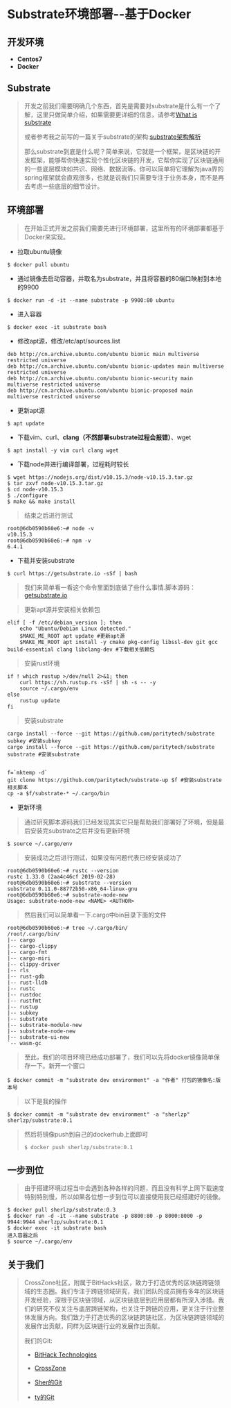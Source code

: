 # Substrate环境部署--基于Docker

## 开发环境

- **Centos7**
- **Docker**

## Substrate

> 开发之前我们需要明确几个东西，首先是需要对substrate是什么有一个了解，这里只做简单介绍，如果需要更详细的信息，请参考[What is substrate](<https://medium.com/paritytech/what-is-substrate-29af4231d7e0>)
>
> 或者参考我之前写的一篇关于substrate的架构:[substrate架构解析](<http://www.sher.vip/article/19>)
>
> 那么substrate到底是什么呢？简单来说，它就是一个框架，是区块链的开发框架，能够帮你快速实现个性化区块链的开发，它帮你实现了区块链通用的一些底层模块如共识、网络、数据流等。你可以简单将它理解为java界的spring框架就会直观很多，也就是说我们只需要专注于业务本身，而不是再去考虑一些底层的细节设计。

## 环境部署

> 在开始正式开发之前我们需要先进行环境部署，这里所有的环境部署都基于Docker来实现。

- 拉取ubuntu镜像

```shell
$ docker pull ubuntu
```

- 通过镜像去启动容器，并取名为substrate，并且将容器的80端口映射到本地的9900

```shell
$ docker run -d -it --name substrate -p 9900:80 ubuntu
```

- 进入容器

```shell
$ docker exec -it substrate bash
```

- 修改apt源，修改/etc/apt/sources.list

```shell
deb http://cn.archive.ubuntu.com/ubuntu bionic main multiverse restricted universe
deb http://cn.archive.ubuntu.com/ubuntu bionic-updates main multiverse restricted universe
deb http://cn.archive.ubuntu.com/ubuntu bionic-security main multiverse restricted universe
deb http://cn.archive.ubuntu.com/ubuntu bionic-proposed main multiverse restricted universe
```

- 更新apt源

```shell
$ apt update
```

- 下载vim、curl、**clang（不然部署substrate过程会报错）**、wget

```shell
$ apt install -y vim curl clang wget
```

- 下载node并进行编译部署，过程耗时较长

```shell
$ wget https://nodejs.org/dist/v10.15.3/node-v10.15.3.tar.gz
$ tar zxvf node-v10.15.3.tar.gz
$ cd node-v10.15.3
$ ./configure
$ make && make install
```

> 结束之后进行测试

```shell
root@6db0590b60e6:~# node -v
v10.15.3
root@6db0590b60e6:~# npm -v
6.4.1
```

- 下载并安装substrate

```shell
$ curl https://getsubstrate.io -sSf | bash
```

> 我们来简单看一看这个命令里面到底做了些什么事情.脚本源码：[getsubstrate.io](<https://github.com/paritytech/scripts/blob/master/get-substrate.sh>)

> 更新apt源并安装相关依赖包

```shell
elif [ -f /etc/debian_version ]; then
	echo "Ubuntu/Debian Linux detected."
	$MAKE_ME_ROOT apt update #更新apt源
	$MAKE_ME_ROOT apt install -y cmake pkg-config libssl-dev git gcc build-essential clang libclang-dev #下载相关依赖包
```

> 安装rust环境

```shell
if ! which rustup >/dev/null 2>&1; then
	curl https://sh.rustup.rs -sSf | sh -s -- -y
	source ~/.cargo/env
else
	rustup update
fi
```

> 安装substrate

```shell
cargo install --force --git https://github.com/paritytech/substrate subkey #安装subkey
cargo install --force --git https://github.com/paritytech/substrate substrate #安装substrate


f=`mktemp -d`
git clone https://github.com/paritytech/substrate-up $f #安装substrate相关脚本
cp -a $f/substrate-* ~/.cargo/bin
```

- 更新环境

> 通过研究脚本源码我们已经发现其实它只是帮助我们部署好了环境，但是最后安装完substrate之后并没有更新环境

```shell
$ source ~/.cargo/env
```

> 安装成功之后进行测试，如果没有问题代表已经安装成功了

```shell
root@6db0590b60e6:~# rustc --version
rustc 1.33.0 (2aa4c46cf 2019-02-28)
root@6db0590b60e6:~# substrate --version
substrate 0.11.0-88772b50-x86_64-linux-gnu
root@6db0590b60e6:~# substrate-node-new
Usage: substrate-node-new <NAME> <AUTHOR>
```

> 然后我们可以简单看一下.cargo中bin目录下面的文件

```shell
root@6db0590b60e6:~# tree ~/.cargo/bin/
/root/.cargo/bin/
|-- cargo
|-- cargo-clippy
|-- cargo-fmt
|-- cargo-miri
|-- clippy-driver
|-- rls
|-- rust-gdb
|-- rust-lldb
|-- rustc
|-- rustdoc
|-- rustfmt
|-- rustup
|-- subkey
|-- substrate
|-- substrate-module-new
|-- substrate-node-new
|-- substrate-ui-new
`-- wasm-gc
```

> 至此，我们的项目环境已经成功部署了，我们可以先将docker镜像简单保存一下。新开一个窗口

```shell
$ docker commit -m "substrate dev environment" -a "作者" 打包的镜像名:版本号
```

> 以下是我的操作

```shell
$ docker commit -m "substrate dev environment" -a "sherlzp" sherlzp/substrate:0.1
```

> 然后将镜像push到自己的dockerhub上面即可
>
> ```shell
> $ docker push sherlzp/substrate:0.1
> ```

## 一步到位

> 由于搭建环境过程当中会遇到各种各样的问题，而且没有科学上网下载速度特别特别慢，所以如果各位想一步到位可以直接使用我已经搭建好的镜像。

```shell
$ docker pull sherlzp/substrate:0.3
$ docker run -d -it --name substrate -p 8800:80 -p 8000:8000 -p 9944:9944 sherlzp/substrate:0.1
$ docker exec -it substrate bash
进入容器之后
$ source ~/.cargo/env
```

## 关于我们

> CrossZone社区，附属于BitHacks社区，致力于打造优秀的区块链跨链领域的生态圈。我们专注于跨链领域研究，我们团队的成员拥有多年的区块链开发经验，深根于区块链领域，从区块链底层到应用层都有所深入涉猎。我们的研究不仅关注与底层跨链架构，也关注于跨链的应用，更关注于行业整体发展方向。我们致力于打造优秀的区块链跨链社区，为区块链跨链领域的发展作出贡献，同样为区块链行业的发展作出贡献。
>
> 我们的Git:
>
> - [BitHack Technologies](<https://github.com/BithackTech>)
>
> - [CrossZone](<https://github.com/crosszonetech>)
>
> - [Sher的Git](<https://github.com/SherLzp>)
> - [ty的Git](<https://github.com/tyGavinZJU>)